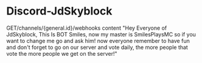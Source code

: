# Discord-JdSkyblock
GET/channels/{general.id}/webhooks
content "Hey Everyone of JdSkyblock, This Is BOT Smiles, now my master is SmilesPlaysMC so if you want to change me go and ask him! now everyone remember to have fun and don't forget to go on our server and vote daily, the more people that vote the more people we get on the server!"
